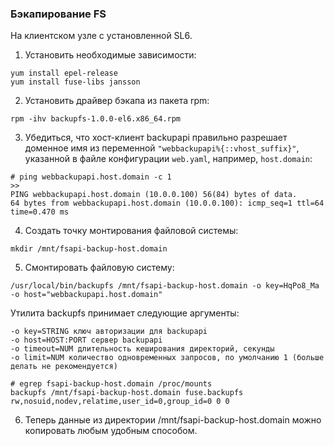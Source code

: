 ### Бэкапирование FS

На клиентском узле с установленной SL6.

1. Установить необходимые зависимости:

```
yum install epel-release
yum install fuse-libs jansson
```

2. Установить драйвер бэкапа из пакета rpm:

```
rpm -ihv backupfs-1.0.0-el6.x86_64.rpm
```
 
3. Убедиться, что хост-клиент backupapi правильно разрешает доменное имя из переменной `"webbackupapi%{::vhost_suffix}"`, указанной в файле конфигурации `web.yaml`, например, `host.domain`:
```
# ping webbackupapi.host.domain -c 1
>>
PING webbackupapi.host.domain (10.0.0.100) 56(84) bytes of data.
64 bytes from webbackupapi.host.domain (10.0.0.100): icmp_seq=1 ttl=64 time=0.470 ms
```
4. Создать точку монтирования файловой системы:
```
mkdir /mnt/fsapi-backup-host.domain
```
 
5. Смонтировать файловую систему:
```
/usr/local/bin/backupfs /mnt/fsapi-backup-host.domain -o key=HqPo8_Ma -o host="webbackupapi.host.domain"
```
 
Утилита backupfs принимает следующие аргументы:
```
-o key=STRING ключ авторизации для backupapi
-o host=HOST:PORT сервер backupapi
-o timeout=NUM длительность кеширования директорий, секунды
-o limit=NUM количество одновременных запросов, по умолчанию 1 (больше делать не рекомендуется)
```

```
# egrep fsapi-backup-host.domain /proc/mounts                                                            
backupfs /mnt/fsapi-backup-host.domain fuse.backupfs rw,nosuid,nodev,relatime,user_id=0,group_id=0 0 0
```

6. Теперь данные из директории /mnt/fsapi-backup-host.domain можно копировать любым удобным способом.


